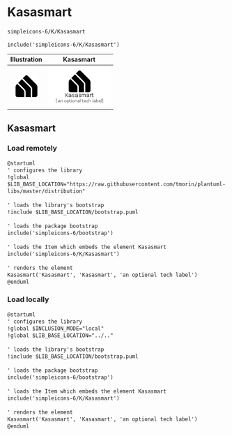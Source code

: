 # Kasasmart


```text
simpleicons-6/K/Kasasmart
```

```text
include('simpleicons-6/K/Kasasmart')
```



| Illustration | Kasasmart |
| :---: | :---: |
| ![illustration for Illustration](../../simpleicons-6/K/Kasasmart.png) | ![illustration for Kasasmart](../../simpleicons-6/K/Kasasmart.Local.png) |




## Kasasmart

### Load remotely
```plantuml
@startuml
' configures the library
!global $LIB_BASE_LOCATION="https://raw.githubusercontent.com/tmorin/plantuml-libs/master/distribution"

' loads the library's bootstrap
!include $LIB_BASE_LOCATION/bootstrap.puml

' loads the package bootstrap
include('simpleicons-6/bootstrap')

' loads the Item which embeds the element Kasasmart
include('simpleicons-6/K/Kasasmart')

' renders the element
Kasasmart('Kasasmart', 'Kasasmart', 'an optional tech label')
@enduml
```

### Load locally
```plantuml
@startuml
' configures the library
!global $INCLUSION_MODE="local"
!global $LIB_BASE_LOCATION="../.."

' loads the library's bootstrap
!include $LIB_BASE_LOCATION/bootstrap.puml

' loads the package bootstrap
include('simpleicons-6/bootstrap')

' loads the Item which embeds the element Kasasmart
include('simpleicons-6/K/Kasasmart')

' renders the element
Kasasmart('Kasasmart', 'Kasasmart', 'an optional tech label')
@enduml
```

